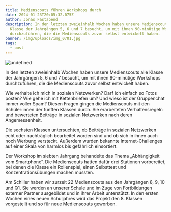 ```yaml
---
title: Medienscouts führen Workshops durch
date: 2024-01-23T20:05:32.075Z
author: Jonas Fastabend
description: In den letzten zweieinhalb Wochen haben unsere Medienscouts alle
  Klasse der Jahrgängen 5, 6 und 7 besucht, um mit ihnen 90-minütige Workshops
  durchzuführen, die die Medienscouts zuvor selbst entwickelt haben.
banner: /img/uploads/img_0701.jpg
tags:
  - post
---
```

<img src="/img/uploads/img_0735.jpg" alt="undefined" style="width: undefined" class="[object Object]">

In den letzten zweieinhalb Wochen haben unsere Medienscouts alle Klasse der Jahrgängen 5, 6 und 7 besucht, um mit ihnen 90-minütige Workshops durchzuführen, die die Medienscouts zuvor selbst entwickelt haben.

Wie verhalte ich mich in sozialen Netzwerken? Darf ich einfach so Fotos posten? Wie gehe ich mit Kettenbriefen um? Und wieso ist der Gruppenchat immer voller Spam? Diesen Fragen gingen die Medienscouts mit den Schüler:innen der fünften Klassen durch. Sie erarbeiteten Verhaltensregeln und bewerteten Beiträge in sozialen Netzwerken nach deren Angemessenheit.

Die sechsten Klassen untersuchten, ob Beiträge in sozialen Netzwerken echt oder nachträglich bearbeitet worden sind und ob sich in ihnen auch noch Werbung versteckt. Außerdem wurden bekannte Internet-Challenges auf einer Skala von harmlos bis gefährlich einsortiert.

Der Workshop im siebten Jahrgang behandelte das Thema „Abhängigkeit vom Smartphone“. Die Medienscouts hatten dafür drei Stationen vorbereitet, bei denen die Klasse ein Rollenspiel, einen Selbsttest und Konzentrationsübungen machen mussten. 

Am Schiller haben wir zurzeit 22 Medienscouts aus den Jahrgängen 8, 9, 10 und Q1. Sie werden an unserer Schule und im Zuge von Fortbildungen externer Partner ausgebildet und in ihrer Arbeit unterstützt. In den ersten Wochen eines neuen Schuljahres wird das Projekt den 8. Klassen vorgestellt und so für neue Medienscouts geworben.
